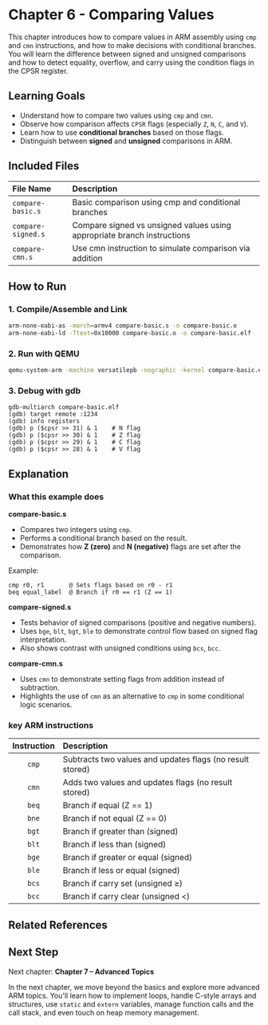 # Chapter 6 - Comparing Values
This chapter introduces how to compare values in ARM assembly using `cmp` and `cmn` instructions, and how to make decisions with conditional branches. You will learn the difference between signed and unsigned comparisons and how to detect equality, overflow, and carry using the condition flags in the CPSR register.

## Learning Goals
-	Understand how to compare two values using `cmp` and `cmn`.
-	Observe how comparison affects `CPSR` flags (especially `Z`, `N`, `C`, and `V`).
-	Learn how to use **conditional branches** based on those flags.
-	Distinguish between **signed** and **unsigned** comparisons in ARM.

## Included Files
| File Name          |  Description |
|:-------------------|:------------------------------------------------------------------------|
| `compare-basic.s`  | Basic comparison using cmp and conditional branches                     |
| `compare-signed.s` | Compare signed vs unsigned values using appropriate branch instructions |
| `compare-cmn.s`    | Use cmn instruction to simulate comparison via addition                 |


## How to Run
### 1. Compile/Assemble and Link
```bash
arm-none-eabi-as -march=armv4 compare-basic.s -o compare-basic.o
arm-none-eabi-ld -Ttext=0x10000 compare-basic.o -o compare-basic.elf
```
### 2. Run with QEMU
```bash
qemu-system-arm -machine versatilepb -nographic -kernel compare-basic.elf -S -s
```
### 3. Debug with gdb
```gdb
gdb-multiarch compare-basic.elf
(gdb) target remote :1234
(gdb) info registers
(gdb) p ($cpsr >> 31) & 1    # N flag
(gdb) p ($cpsr >> 30) & 1    # Z flag
(gdb) p ($cpsr >> 29) & 1    # C flag
(gdb) p ($cpsr >> 28) & 1    # V flag
```

## Explanation
### What this example does
**compare-basic.s**
-	Compares two integers using `cmp`.
-	Performs a conditional branch based on the result.
-	Demonstrates how **Z (zero)** and **N (negative)** flags are set after the comparison.

Example:
```armasm
cmp r0, r1       @ Sets flags based on r0 - r1
beq equal_label  @ Branch if r0 == r1 (Z == 1)
```

**compare-signed.s**
-	Tests behavior of signed comparisons (positive and negative numbers).
-	Uses `bge`, `blt`, `bgt`, `ble` to demonstrate control flow based on signed flag interpretation.
-	Also shows contrast with unsigned conditions using `bcs`, `bcc`.

**compare-cmn.s**
-	Uses `cmn` to demonstrate setting flags from addition instead of subtraction.
-	Highlights the use of `cmn` as an alternative to `cmp` in some conditional logic scenarios.

### key ARM instructions
| Instruction | Description
|:-:|:-|
| `cmp` | Subtracts two values and updates flags (no result stored)    |
| `cmn` | Adds two values and updates flags (no result stored)         |
| `beq` | Branch if equal (Z == 1)                                     |
| `bne` | Branch if not equal (Z == 0)                                 |
| `bgt` | Branch if greater than (signed)                              |
| `blt` | Branch if less than (signed)                                 |
| `bge` | Branch if greater or equal (signed)                          |
| `ble` | Branch if less or equal (signed)                             |
| `bcs` | Branch if carry set (unsigned ≥)                             |
| `bcc` | Branch if carry clear (unsigned <)                           |


## Related References

## Next Step
Next chapter: **Chapter 7 – Advanced Topics**

In the next chapter, we move beyond the basics and explore more advanced ARM topics. You'll learn how to implement loops, handle C-style arrays and structures, use `static` and `extern` variables, manage function calls and the call stack, and even touch on heap memory management.
